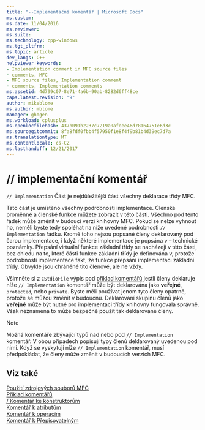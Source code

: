 ```yaml
---
title: "--Implementační komentář | Microsoft Docs"
ms.custom: 
ms.date: 11/04/2016
ms.reviewer: 
ms.suite: 
ms.technology: cpp-windows
ms.tgt_pltfrm: 
ms.topic: article
dev_langs: C++
helpviewer_keywords:
- Implementation comment in MFC source files
- comments, MFC
- MFC source files, Implementation comment
- comments, Implementation comments
ms.assetid: 4d799c07-8e71-4a6b-90ab-8282d6ff48ce
caps.latest.revision: "9"
author: mikeblome
ms.author: mblome
manager: ghogen
ms.workload: cplusplus
ms.openlocfilehash: 437b091b2237c7219a0afeee46d78164751e6d3c
ms.sourcegitcommit: 8fa8fdf0fbb4f57950f1e8f4f9b81b4d39ec7d7a
ms.translationtype: MT
ms.contentlocale: cs-CZ
ms.lasthandoff: 12/21/2017
---
```

# <a name="-implementation-comment"></a>// implementační komentář
`// Implementation` Část je nejdůležitější část všechny deklarace třídy MFC.  
  
 Tato část je umístěno všechny podrobnosti implementace. Členské proměnné a členské funkce můžete zobrazit v této části. Všechno pod tento řádek může změnit v budoucí verzi knihovny MFC. Pokud se nelze vyhnout ho, neměli byste tedy spoléhat na níže uvedené podrobnosti `// Implementation` řádku. Kromě toho nejsou popsané členy deklarovaný pod čarou implementace, i když některé implementace je popsána v – technické poznámky. Přepsání virtuální funkce základní třídy se nacházejí v této části, bez ohledu na to, které části funkce základní třídy je definována v, protože podrobností implementace fakt, že funkce přepsání implementaci základní třídy. Obvykle jsou chráněné tito členové, ale ne vždy.  
  
 Všimněte si z `CStdioFile` výpis pod [příklad komentářů](../mfc/an-example-of-the-comments.md) jestli členy deklaruje níže `// Implementation` komentář může být deklarována jako **veřejné**, `protected`, nebo `private`. Byste měli používat jenom tyto členy opatrně, protože se můžou změnit v budoucnu. Deklarování skupinu členů jako **veřejné** může být nutné pro implementaci třídy knihovny fungovala správně. Však neznamená to může bezpečně použít tak deklarované členy.  
  
> [!NOTE]
>  Možná komentáře zbývající typů nad nebo pod `// Implementation` komentář. V obou případech popisují typy členů deklarovaný uvedenou pod nimi. Když se vyskytují níže `// Implementation` komentář, musí předpokládat, že členy může změnit v budoucích verzích MFC.  
  
## <a name="see-also"></a>Viz také  
 [Použití zdrojových souborů MFC](../mfc/using-the-mfc-source-files.md)   
 [Příklad komentářů](../mfc/an-example-of-the-comments.md)   
 [/ Komentář ke konstruktorům](../mfc/decrement-constructors-comment.md)   
 [Komentář k atributům](../mfc/decrement-attributes-comment.md)   
 [Komentář k operacím](../mfc/decrement-operations-comment.md)   
 [Komentář k Přepisovatelným](../mfc/decrement-overridables-comment.md)

